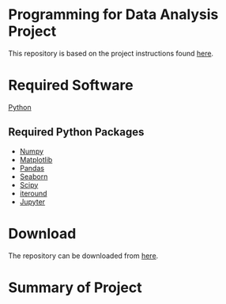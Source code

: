 # Programming for Data Analysis Project
This repository is based on the project instructions found [here](https://github.com/brianmcgmit/ProgDA/raw/master/ProgDA_Project.pdf).

# Required Software
[Python](https://www.python.org/downloads/)

## Required Python Packages
- [Numpy](https://numpy.org/)
- [Matplotlib](https://matplotlib.org/)
- [Pandas](https://pandas.pydata.org/)
- [Seaborn](https://seaborn.pydata.org/)
- [Scipy](https://scipy.org/install.html)
- [iteround](https://pypi.org/project/iteround/)
- [Jupyter](https://jupyter.org/install.html)

# Download
The repository can be downloaded from [here](https://github.com/ANihill/fundamentalsProject.git).

# Summary of Project
